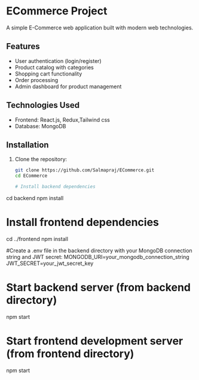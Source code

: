 # ECommerce Project
   
A simple E-Commerce web application built with modern web technologies.

## Features

- User authentication (login/register)
- Product catalog with categories
- Shopping cart functionality
- Order processing
- Admin dashboard for product management

## Technologies Used

- Frontend: React.js, Redux,Tailwind css
- Database: MongoDB

## Installation

1. Clone the repository:
   ```bash
   git clone https://github.com/Salmapraj/ECommerce.git
   cd ECommerce

   # Install backend dependencies
cd backend
npm install

# Install frontend dependencies
cd ../frontend
npm install


#Create a .env file in the backend directory with your MongoDB connection string and JWT secret:
MONGODB_URI=your_mongodb_connection_string
JWT_SECRET=your_jwt_secret_key

# Start backend server (from backend directory)
npm start

# Start frontend development server (from frontend directory)
npm start
